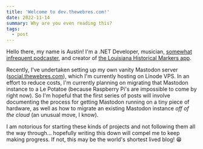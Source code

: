 ```yaml
---
title: 'Welcome to dev.thewebres.com!'
date: 2022-11-14
summary: Why are you even reading this?
tags:
  - post
---
```


Hello there, my name is Austin! I'm a .NET Developer, musician,
[somewhat infrequent podcaster](https://usecasepod.github.io),
and creator of [the Louisiana Historical Markers app](https://github.com/awebre/la-historical-markers).

Recently, I've undertaken setting up my own vanity Mastodon server
([social.thewebres.com](https://social.thewebres.com)),
which I'm currently hosting on Linode VPS. In an effort to reduce costs,
I'm currently planning on migrating that Mastodon instance to a Le Potatoe
(because Raspberry Pi's are impossible to come by right now).
So I'm hopeful that the first series of posts will involve documenting the process for getting
Mastodon running on a tiny piece of hardware, as well as how to migrate an existing Mastodon instance
_off of the cloud_ (an unusual move, I know).

I am notorious for starting these kinds of projects and not following them all the way through...
hopefully writing this down will compel me to keep making progress. If not, this may be the world's shortest lived blog! 😁
